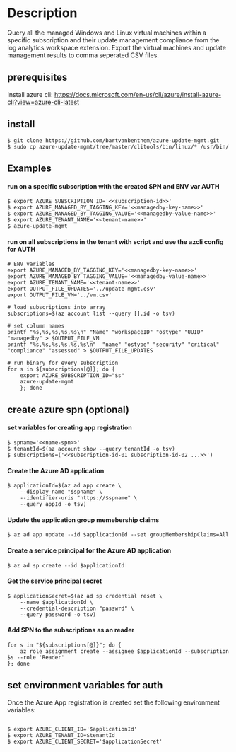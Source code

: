 # Description
Query all the managed Windows and Linux virtual machines within a specific subscription and their update management compliance from the log analytics workspace extension. Export the virtual machines and update management results to comma seperated CSV files.

## prerequisites
Install azure cli: https://docs.microsoft.com/en-us/cli/azure/install-azure-cli?view=azure-cli-latest

## install
``` shell
$ git clone https://github.com/bartvanbenthem/azure-update-mgmt.git
$ sudo cp azure-update-mgmt/tree/master/clitools/bin/linux/* /usr/bin/
```

## Examples

#### run on a specific subscription with the created SPN and ENV var AUTH
``` shell
$ export AZURE_SUBSCRIPTION_ID='<<subscription-id>>'
$ export AZURE_MANAGED_BY_TAGGING_KEY='<<managedby-key-name>>'
$ export AZURE_MANAGED_BY_TAGGING_VALUE='<<managedby-value-name>>'
$ export AZURE_TENANT_NAME='<<tenant-name>>'
$ azure-update-mgmt
```

#### run on all subscriptions in the tenant with script and use the azcli config for AUTH
``` shell
# ENV variables
export AZURE_MANAGED_BY_TAGGING_KEY='<<managedby-key-name>>'
export AZURE_MANAGED_BY_TAGGING_VALUE='<<managedby-value-name>>'
export AZURE_TENANT_NAME='<<tenant-name>>'
export OUTPUT_FILE_UPDATES='../update-mgmt.csv'
export OUTPUT_FILE_VM='../vm.csv'

# load subscriptions into array
subscriptions=$(az account list --query [].id -o tsv)

# set column names
printf "%s,%s,%s,%s,%s\n" "Name" "workspaceID" "ostype" "UUID" "managedby" > $OUTPUT_FILE_VM
printf "%s,%s,%s,%s,%s,%s\n"  "name" "ostype" "security" "critical" "compliance" "assessed" > $OUTPUT_FILE_UPDATES

# run binary for every subscription
for s in ${subscriptions[@]}; do {
    export AZURE_SUBSCRIPTION_ID="$s"
    azure-update-mgmt
    }; done
```

## create azure spn (optional)

#### set variables for creating app registration
``` shell
$ spname='<<name-spn>>'
$ tenantId=$(az account show --query tenantId -o tsv)
$ subscriptions=('<<subscription-id-01 subscription-id-02 ...>>')
```
    
#### Create the Azure AD application
``` shell
$ applicationId=$(az ad app create \
    --display-name "$spname" \
    --identifier-uris "https://$spname" \
    --query appId -o tsv)
```

#### Update the application group memebership claims
``` shell
$ az ad app update --id $applicationId --set groupMembershipClaims=All
```

#### Create a service principal for the Azure AD application
``` shell
$ az ad sp create --id $applicationId
```

#### Get the service principal secret
``` shell
$ applicationSecret=$(az ad sp credential reset \
    --name $applicationId \
    --credential-description "passwrd" \
    --query password -o tsv)
```

#### Add SPN to the subscriptions as an reader
``` shell
for s in "${subscriptions[@]}"; do {
    az role assignment create --assignee $applicationId --subscription $s --role 'Reader'
}; done
```

## set environment variables for auth
Once the Azure App registration is created set the following environment variables:
``` shell

$ export AZURE_CLIENT_ID='$applicationId'
$ export AZURE_TENANT_ID=$tenantId
$ export AZURE_CLIENT_SECRET='$applicationSecret'
```
